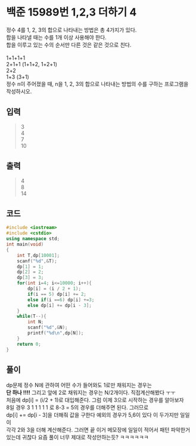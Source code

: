 # 백준 15989번 1,2,3 더하기 4

정수 4를 1, 2, 3의 합으로 나타내는 방법은 총 4가지가 있다. </br>
합을 나타낼 때는 수를 1개 이상 사용해야 한다. </br>
합을 이루고 있는 수의 순서만 다른 것은 같은 것으로 친다.</br>
</br>
1+1+1+1</br>
2+1+1 (1+1+2, 1+2+1)</br>
2+2</br>
1+3 (3+1)</br>
정수 n이 주어졌을 때, n을 1, 2, 3의 합으로 나타내는 방법의 수를 구하는 프로그램을 작성하시오.</br>

## 입력 
> 3</br>
4</br>
7</br>
10</br>

## 출력
> 4</br>
8</br>
14</br>

## 코드
```c++
#include <iostream>
#include <cstdio>
using namespace std;
int main(void)
{
    int T,dp[10001];
    scanf("%d",&T);    
    dp[1] = 1;
    dp[2] = 2;
    dp[3] = 3;
    for(int i=4; i<=10000; i++){
        dp[i] = (i / 2 + 1);
        if(i == 5) dp[i] += 2;
        else if(i ==6) dp[i] +=3;
        else dp[i] += dp[i - 3];
    }
    while(T--){
        int N;
        scanf("%d",&N);
        printf("%d\n",dp[N]);
    }
    return 0;
}
```

## 풀이
dp문제 정수 N에 관하여 어떤 수가 들어와도 1로만 채워지는 경우는 </br>
**단 하나 !!!!** 그리고 앞에 2로 채워지는 경우는 N/2개이다. 직접계산해봤다 ㅜㅜ </br>
처음에 dp[i] = (i/2 + 1)로 대입해준다. 그럼 이제 3으로 시작하는 경우를 알아보자 </br>
8일 경우 3 1 1 1 1 1 로 8-3 = 5의 경우를 더해주면 된다. 그러므로 </br>
dp[i] += dp[i - 3]을 더해줘 값을 구한다 예외의 경우가 5,6이 있다 이 두가지만 일일이 </br>
각각 2와 3을 더해 계산해준다. 그러면 끝 이거 메모장에 일일이 적어서 패턴 파악한거 </br>
있는데 귀찮다 요즘 풀이 너무 제대로 작성안하는듯? ㅋㅋㅋㅋㅋㅋ </br>
